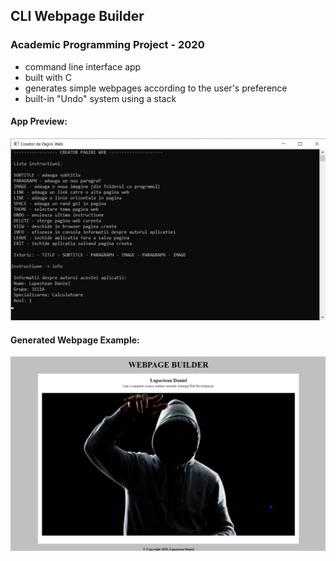 ## CLI Webpage Builder
### Academic Programming Project - 2020

- command line interface app
- built with C
- generates simple webpages according to the user's preference
- built-in "Undo" system using a stack

#### App Preview:

![](Images/2.jpg)

#### Generated Webpage Example:
![](Images/3.jpg)
